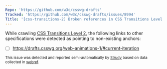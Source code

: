 ```yaml
---
Repo: 'https://github.com/w3c/csswg-drafts'
Tracked: 'https://github.com/w3c/csswg-drafts/issues/8994'
Title: '[css-transitions-2] Broken references in CSS Transitions Level 2'
---
```


While crawling [CSS Transitions Level 2](https://drafts.csswg.org/css-transitions-2/), the following links to other specifications were detected as pointing to non-existing anchors:
* [ ] https://drafts.csswg.org/web-animations-1/#current-iteration

<sub>This issue was detected and reported semi-automatically by [Strudy](https://github.com/w3c/strudy/) based on data collected in [webref](https://github.com/w3c/webref/).</sub>
